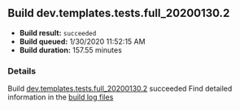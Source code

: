 ## Build dev.templates.tests.full_20200130.2
- **Build result:** `succeeded`
- **Build queued:** 1/30/2020 11:52:15 AM
- **Build duration:** 157.55 minutes
### Details
Build [dev.templates.tests.full_20200130.2](https://winappstudio.visualstudio.com/web/build.aspx?pcguid=a4ef43be-68ce-4195-a619-079b4d9834c2&builduri=vstfs%3a%2f%2f%2fBuild%2fBuild%2f32760) succeeded
Find detailed information in the [build log files]()
